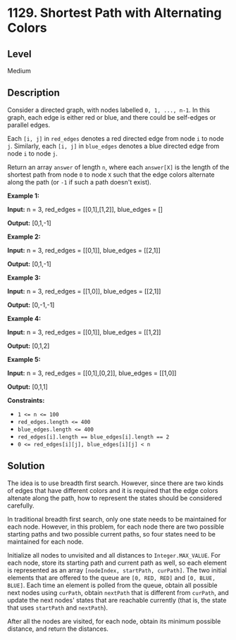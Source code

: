 # 1129. Shortest Path with Alternating Colors
## Level
Medium

## Description
Consider a directed graph, with nodes labelled `0, 1, ..., n-1`. In this graph, each edge is either red or blue, and there could be self-edges or parallel edges.

Each `[i, j]` in `red_edges` denotes a red directed edge from node `i` to node `j`. Similarly, each `[i, j]` in `blue_edges` denotes a blue directed edge from node `i` to node `j`.

Return an array `answer` of length `n`, where each `answer[X]` is the length of the shortest path from node `0` to node `X` such that the edge colors alternate along the path (or `-1` if such a path doesn't exist).

**Example 1:**

**Input:** n = 3, red_edges = [[0,1],[1,2]], blue_edges = []

**Output:** [0,1,-1]

**Example 2:**

**Input:** n = 3, red_edges = [[0,1]], blue_edges = [[2,1]]

**Output:** [0,1,-1]

**Example 3:**

**Input:** n = 3, red_edges = [[1,0]], blue_edges = [[2,1]]

**Output:** [0,-1,-1]

**Example 4:**

**Input:** n = 3, red_edges = [[0,1]], blue_edges = [[1,2]]

**Output:** [0,1,2]

**Example 5:**

**Input:** n = 3, red_edges = [[0,1],[0,2]], blue_edges = [[1,0]]

**Output:** [0,1,1]

**Constraints:**

* `1 <= n <= 100`
* `red_edges.length <= 400`
* `blue_edges.length <= 400`
* `red_edges[i].length == blue_edges[i].length == 2`
* `0 <= red_edges[i][j], blue_edges[i][j] < n`

## Solution
The idea is to use breadth first search. However, since there are two kinds of edges that have different colors and it is required that the edge colors altenate along the path, how to represent the states should be considered carefully.

In traditional breadth first search, only one state needs to be maintained for each node. However, in this problem, for each node there are two possible starting paths and two possible current paths, so four states need to be maintained for each node.

Initialize all nodes to unvisited and all distances to `Integer.MAX_VALUE`. For each node, store its starting path and current path as well, so each element is represented as an array `[nodeIndex, startPath, curPath]`. The two initial elements that are offered to the queue are `[0, RED, RED]` and `[0, BLUE, BLUE]`. Each time an element is polled from the queue, obtain all possible next nodes using `curPath`, obtain `nextPath` that is different from `curPath`, and update the next nodes' states that are reachable currently (that is, the state that uses `startPath` and `nextPath`).

After all the nodes are visited, for each node, obtain its minimum possible distance, and return the distances.
